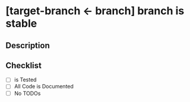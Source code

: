 # [target-branch <- branch] <!--Short Description of max 5 words--> branch is stable

## Description
<!-- A short description, what news this brings to the branch -->

## Checklist

- [ ] is Tested
- [ ] All Code is Documented
- [ ] No TODOs
